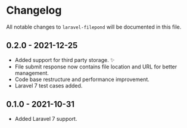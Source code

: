 # Changelog

All notable changes to `laravel-filepond` will be documented in this file.

## 0.2.0 - 2021-12-25

- Added support for third party storage. ✨
- File submit response now contains file location and URL for better management.
- Code base restructure and performance improvement.
- Laravel 7 test cases added.

## 0.1.0 - 2021-10-31

- Added Laravel 7 support.
